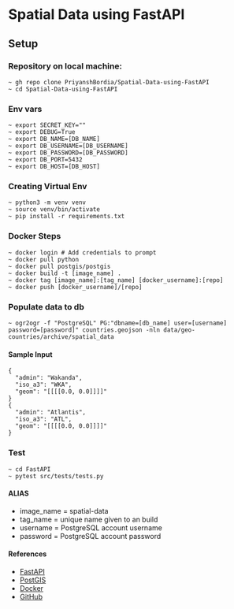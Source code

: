 # Spatial Data using FastAPI


## Setup

### Repository on local machine:

```
~ gh repo clone PriyanshBordia/Spatial-Data-using-FastAPI
~ cd Spatial-Data-using-FastAPI
```

### Env vars

```
~ export SECRET_KEY=""
~ export DEBUG=True
~ export DB_NAME=[DB_NAME]
~ export DB_USERNAME=[DB_USERNAME]
~ export DB_PASSWORD=[DB_PASSWORD]
~ export DB_PORT=5432
~ export DB_HOST=[DB_HOST]
```

### Creating Virtual Env

```
~ python3 -m venv venv
~ source venv/bin/activate
~ pip install -r requirements.txt
```

### Docker Steps

```
~ docker login # Add credentials to prompt
~ docker pull python
~ docker pull postgis/postgis
~ docker build -t [image_name] .
~ docker tag [image_name]:[tag_name] [docker_username]:[repo]
~ docker push [docker_username]/[repo]
```

### Populate data to db

```
~ ogr2ogr -f "PostgreSQL" PG:"dbname=[db_name] user=[username] password=[password]" countries.geojson -nln data/geo-countries/archive/spatial_data
```

#### Sample Input 

```
{
  "admin": "Wakanda",
  "iso_a3": "WKA",
  "geom": "[[[[0.0, 0.0]]]]"
}
{
  "admin": "Atlantis",
  "iso_a3": "ATL",
  "geom": "[[[[0.0, 0.0]]]]"
}
```

### Test

```
~ cd FastAPI
~ pytest src/tests/tests.py
```

#### ALIAS

- image_name = spatial-data
- tag_name = unique name given to an build
- username = PostgreSQL account username
- password = PostgreSQL account password


#### References

- [FastAPI](https://www.fastapitutorial.com/)
- [PostGIS](http://postgis.net/)
- [Docker](https://testdriven.io/blog/fastapi-crud/)
- [GitHub](https://github.com/nofoobar/JobBoard-Fastapi/blob/main/backend/tests/conftest.py)

